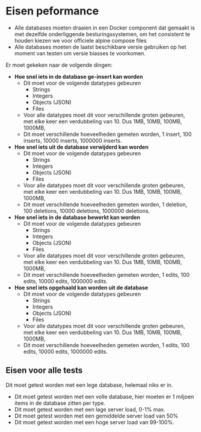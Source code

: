 # Eisen peformance
* Alle databases moeten draaien in een Docker component dat gemaakt is met dezelfde onderliggende besturingssystemen, om het consistent te houden kiezen we voor officiele alpine compose files
* Alle databases moeten de laatst beschikbare versie gebruiken op het moment van testen om versie biasses te voorkomen.

Er moet gekeken naar de volgende dingen:
* **Hoe snel iets in de database ge-insert kan worden**
  * Dit moet voor de volgende datatypes gebeuren
    * Strings
    * Integers
    * Objects (JSON)
    * Files
  * Voor alle datatypes moet dit voor verschillende groten gebeuren, met elke keer een verdubbeling van 10. Dus 1MB, 10MB, 100MB, 1000MB,
  * Dit moet verschillende hoeveelheden gemeten worden, 1 insert, 100 inserts, 10000 inserts, 1000000 inserts.
* **Hoe snel iets uit de database verwijderd kan worden**
  * Dit moet voor de volgende datatypes gebeuren
    * Strings
    * Integers
    * Objects (JSON)
    * Files
  * Voor alle datatypes moet dit voor verschillende groten gebeuren, met elke keer een verdubbeling van 10. Dus 1MB, 10MB, 100MB, 1000MB,
  * Dit moet verschillende hoeveelheden gemeten worden, 1 deletion, 100 deletions, 10000 deletions, 1000000 deletions.
* **Hoe snel iets in de database bewerkt kan worden**
  * Dit moet voor de volgende datatypes gebeuren
    * Strings
    * Integers
    * Objects (JSON)
    * Files
  * Voor alle datatypes moet dit voor verschillende groten gebeuren, met elke keer een verdubbeling van 10. Dus 1MB, 10MB, 100MB, 1000MB,
  * Dit moet verschillende hoeveelheden gemeten worden, 1 edits, 100 edits, 10000 edits, 1000000 edits.
* **Hoe snel iets opgehaald kan worden uit de database**
  * Dit moet voor de volgende datatypes gebeuren
    * Strings
    * Integers
    * Objects (JSON)
    * Files
  * Voor alle datatypes moet dit voor verschillende groten gebeuren, met elke keer een verdubbeling van 10. Dus 1MB, 10MB, 100MB, 1000MB,
  * Dit moet verschillende hoeveelheden gemeten worden, 1 edits, 100 edits, 10000 edits, 1000000 edits.

## Eisen voor alle tests
Dit moet getest worden met een lege database, helemaal niks er in.
* Dit moet getest worden met een volle database, hier moeten er 1 miljoen items in de database zitten per type.
* Dit moet getest worden met een lage server load, 0-1% max.
* Dit moet getest worden met een gemiddelde server load van 50%
* Dit moet getest worden met een hoge server load van 99-100%.